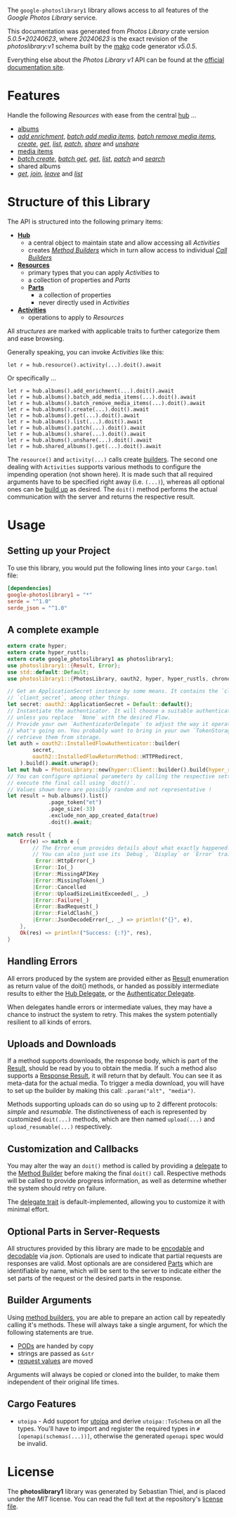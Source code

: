 <!---
DO NOT EDIT !
This file was generated automatically from 'src/generator/templates/api/README.md.mako'
DO NOT EDIT !
-->
The `google-photoslibrary1` library allows access to all features of the *Google Photos Library* service.

This documentation was generated from *Photos Library* crate version *5.0.5+20240623*, where *20240623* is the exact revision of the *photoslibrary:v1* schema built by the [mako](http://www.makotemplates.org/) code generator *v5.0.5*.

Everything else about the *Photos Library* *v1* API can be found at the
[official documentation site](https://developers.google.com/photos/).
# Features

Handle the following *Resources* with ease from the central [hub](https://docs.rs/google-photoslibrary1/5.0.5+20240623/google_photoslibrary1/PhotosLibrary) ... 

* [albums](https://docs.rs/google-photoslibrary1/5.0.5+20240623/google_photoslibrary1/api::Album)
 * [*add enrichment*](https://docs.rs/google-photoslibrary1/5.0.5+20240623/google_photoslibrary1/api::AlbumAddEnrichmentCall), [*batch add media items*](https://docs.rs/google-photoslibrary1/5.0.5+20240623/google_photoslibrary1/api::AlbumBatchAddMediaItemCall), [*batch remove media items*](https://docs.rs/google-photoslibrary1/5.0.5+20240623/google_photoslibrary1/api::AlbumBatchRemoveMediaItemCall), [*create*](https://docs.rs/google-photoslibrary1/5.0.5+20240623/google_photoslibrary1/api::AlbumCreateCall), [*get*](https://docs.rs/google-photoslibrary1/5.0.5+20240623/google_photoslibrary1/api::AlbumGetCall), [*list*](https://docs.rs/google-photoslibrary1/5.0.5+20240623/google_photoslibrary1/api::AlbumListCall), [*patch*](https://docs.rs/google-photoslibrary1/5.0.5+20240623/google_photoslibrary1/api::AlbumPatchCall), [*share*](https://docs.rs/google-photoslibrary1/5.0.5+20240623/google_photoslibrary1/api::AlbumShareCall) and [*unshare*](https://docs.rs/google-photoslibrary1/5.0.5+20240623/google_photoslibrary1/api::AlbumUnshareCall)
* [media items](https://docs.rs/google-photoslibrary1/5.0.5+20240623/google_photoslibrary1/api::MediaItem)
 * [*batch create*](https://docs.rs/google-photoslibrary1/5.0.5+20240623/google_photoslibrary1/api::MediaItemBatchCreateCall), [*batch get*](https://docs.rs/google-photoslibrary1/5.0.5+20240623/google_photoslibrary1/api::MediaItemBatchGetCall), [*get*](https://docs.rs/google-photoslibrary1/5.0.5+20240623/google_photoslibrary1/api::MediaItemGetCall), [*list*](https://docs.rs/google-photoslibrary1/5.0.5+20240623/google_photoslibrary1/api::MediaItemListCall), [*patch*](https://docs.rs/google-photoslibrary1/5.0.5+20240623/google_photoslibrary1/api::MediaItemPatchCall) and [*search*](https://docs.rs/google-photoslibrary1/5.0.5+20240623/google_photoslibrary1/api::MediaItemSearchCall)
* shared albums
 * [*get*](https://docs.rs/google-photoslibrary1/5.0.5+20240623/google_photoslibrary1/api::SharedAlbumGetCall), [*join*](https://docs.rs/google-photoslibrary1/5.0.5+20240623/google_photoslibrary1/api::SharedAlbumJoinCall), [*leave*](https://docs.rs/google-photoslibrary1/5.0.5+20240623/google_photoslibrary1/api::SharedAlbumLeaveCall) and [*list*](https://docs.rs/google-photoslibrary1/5.0.5+20240623/google_photoslibrary1/api::SharedAlbumListCall)




# Structure of this Library

The API is structured into the following primary items:

* **[Hub](https://docs.rs/google-photoslibrary1/5.0.5+20240623/google_photoslibrary1/PhotosLibrary)**
    * a central object to maintain state and allow accessing all *Activities*
    * creates [*Method Builders*](https://docs.rs/google-photoslibrary1/5.0.5+20240623/google_photoslibrary1/client::MethodsBuilder) which in turn
      allow access to individual [*Call Builders*](https://docs.rs/google-photoslibrary1/5.0.5+20240623/google_photoslibrary1/client::CallBuilder)
* **[Resources](https://docs.rs/google-photoslibrary1/5.0.5+20240623/google_photoslibrary1/client::Resource)**
    * primary types that you can apply *Activities* to
    * a collection of properties and *Parts*
    * **[Parts](https://docs.rs/google-photoslibrary1/5.0.5+20240623/google_photoslibrary1/client::Part)**
        * a collection of properties
        * never directly used in *Activities*
* **[Activities](https://docs.rs/google-photoslibrary1/5.0.5+20240623/google_photoslibrary1/client::CallBuilder)**
    * operations to apply to *Resources*

All *structures* are marked with applicable traits to further categorize them and ease browsing.

Generally speaking, you can invoke *Activities* like this:

```Rust,ignore
let r = hub.resource().activity(...).doit().await
```

Or specifically ...

```ignore
let r = hub.albums().add_enrichment(...).doit().await
let r = hub.albums().batch_add_media_items(...).doit().await
let r = hub.albums().batch_remove_media_items(...).doit().await
let r = hub.albums().create(...).doit().await
let r = hub.albums().get(...).doit().await
let r = hub.albums().list(...).doit().await
let r = hub.albums().patch(...).doit().await
let r = hub.albums().share(...).doit().await
let r = hub.albums().unshare(...).doit().await
let r = hub.shared_albums().get(...).doit().await
```

The `resource()` and `activity(...)` calls create [builders][builder-pattern]. The second one dealing with `Activities` 
supports various methods to configure the impending operation (not shown here). It is made such that all required arguments have to be 
specified right away (i.e. `(...)`), whereas all optional ones can be [build up][builder-pattern] as desired.
The `doit()` method performs the actual communication with the server and returns the respective result.

# Usage

## Setting up your Project

To use this library, you would put the following lines into your `Cargo.toml` file:

```toml
[dependencies]
google-photoslibrary1 = "*"
serde = "^1.0"
serde_json = "^1.0"
```

## A complete example

```Rust
extern crate hyper;
extern crate hyper_rustls;
extern crate google_photoslibrary1 as photoslibrary1;
use photoslibrary1::{Result, Error};
use std::default::Default;
use photoslibrary1::{PhotosLibrary, oauth2, hyper, hyper_rustls, chrono, FieldMask};

// Get an ApplicationSecret instance by some means. It contains the `client_id` and 
// `client_secret`, among other things.
let secret: oauth2::ApplicationSecret = Default::default();
// Instantiate the authenticator. It will choose a suitable authentication flow for you, 
// unless you replace  `None` with the desired Flow.
// Provide your own `AuthenticatorDelegate` to adjust the way it operates and get feedback about 
// what's going on. You probably want to bring in your own `TokenStorage` to persist tokens and
// retrieve them from storage.
let auth = oauth2::InstalledFlowAuthenticator::builder(
        secret,
        oauth2::InstalledFlowReturnMethod::HTTPRedirect,
    ).build().await.unwrap();
let mut hub = PhotosLibrary::new(hyper::Client::builder().build(hyper_rustls::HttpsConnectorBuilder::new().with_native_roots().unwrap().https_or_http().enable_http1().build()), auth);
// You can configure optional parameters by calling the respective setters at will, and
// execute the final call using `doit()`.
// Values shown here are possibly random and not representative !
let result = hub.albums().list()
             .page_token("et")
             .page_size(-33)
             .exclude_non_app_created_data(true)
             .doit().await;

match result {
    Err(e) => match e {
        // The Error enum provides details about what exactly happened.
        // You can also just use its `Debug`, `Display` or `Error` traits
         Error::HttpError(_)
        |Error::Io(_)
        |Error::MissingAPIKey
        |Error::MissingToken(_)
        |Error::Cancelled
        |Error::UploadSizeLimitExceeded(_, _)
        |Error::Failure(_)
        |Error::BadRequest(_)
        |Error::FieldClash(_)
        |Error::JsonDecodeError(_, _) => println!("{}", e),
    },
    Ok(res) => println!("Success: {:?}", res),
}

```
## Handling Errors

All errors produced by the system are provided either as [Result](https://docs.rs/google-photoslibrary1/5.0.5+20240623/google_photoslibrary1/client::Result) enumeration as return value of
the doit() methods, or handed as possibly intermediate results to either the 
[Hub Delegate](https://docs.rs/google-photoslibrary1/5.0.5+20240623/google_photoslibrary1/client::Delegate), or the [Authenticator Delegate](https://docs.rs/yup-oauth2/*/yup_oauth2/trait.AuthenticatorDelegate.html).

When delegates handle errors or intermediate values, they may have a chance to instruct the system to retry. This 
makes the system potentially resilient to all kinds of errors.

## Uploads and Downloads
If a method supports downloads, the response body, which is part of the [Result](https://docs.rs/google-photoslibrary1/5.0.5+20240623/google_photoslibrary1/client::Result), should be
read by you to obtain the media.
If such a method also supports a [Response Result](https://docs.rs/google-photoslibrary1/5.0.5+20240623/google_photoslibrary1/client::ResponseResult), it will return that by default.
You can see it as meta-data for the actual media. To trigger a media download, you will have to set up the builder by making
this call: `.param("alt", "media")`.

Methods supporting uploads can do so using up to 2 different protocols: 
*simple* and *resumable*. The distinctiveness of each is represented by customized 
`doit(...)` methods, which are then named `upload(...)` and `upload_resumable(...)` respectively.

## Customization and Callbacks

You may alter the way an `doit()` method is called by providing a [delegate](https://docs.rs/google-photoslibrary1/5.0.5+20240623/google_photoslibrary1/client::Delegate) to the 
[Method Builder](https://docs.rs/google-photoslibrary1/5.0.5+20240623/google_photoslibrary1/client::CallBuilder) before making the final `doit()` call. 
Respective methods will be called to provide progress information, as well as determine whether the system should 
retry on failure.

The [delegate trait](https://docs.rs/google-photoslibrary1/5.0.5+20240623/google_photoslibrary1/client::Delegate) is default-implemented, allowing you to customize it with minimal effort.

## Optional Parts in Server-Requests

All structures provided by this library are made to be [encodable](https://docs.rs/google-photoslibrary1/5.0.5+20240623/google_photoslibrary1/client::RequestValue) and 
[decodable](https://docs.rs/google-photoslibrary1/5.0.5+20240623/google_photoslibrary1/client::ResponseResult) via *json*. Optionals are used to indicate that partial requests are responses 
are valid.
Most optionals are are considered [Parts](https://docs.rs/google-photoslibrary1/5.0.5+20240623/google_photoslibrary1/client::Part) which are identifiable by name, which will be sent to 
the server to indicate either the set parts of the request or the desired parts in the response.

## Builder Arguments

Using [method builders](https://docs.rs/google-photoslibrary1/5.0.5+20240623/google_photoslibrary1/client::CallBuilder), you are able to prepare an action call by repeatedly calling it's methods.
These will always take a single argument, for which the following statements are true.

* [PODs][wiki-pod] are handed by copy
* strings are passed as `&str`
* [request values](https://docs.rs/google-photoslibrary1/5.0.5+20240623/google_photoslibrary1/client::RequestValue) are moved

Arguments will always be copied or cloned into the builder, to make them independent of their original life times.

[wiki-pod]: http://en.wikipedia.org/wiki/Plain_old_data_structure
[builder-pattern]: http://en.wikipedia.org/wiki/Builder_pattern
[google-go-api]: https://github.com/google/google-api-go-client

## Cargo Features

* `utoipa` - Add support for [utoipa](https://crates.io/crates/utoipa) and derive `utoipa::ToSchema` on all
the types. You'll have to import and register the required types in `#[openapi(schemas(...))]`, otherwise the
generated `openapi` spec would be invalid.


# License
The **photoslibrary1** library was generated by Sebastian Thiel, and is placed 
under the *MIT* license.
You can read the full text at the repository's [license file][repo-license].

[repo-license]: https://github.com/Byron/google-apis-rsblob/main/LICENSE.md

